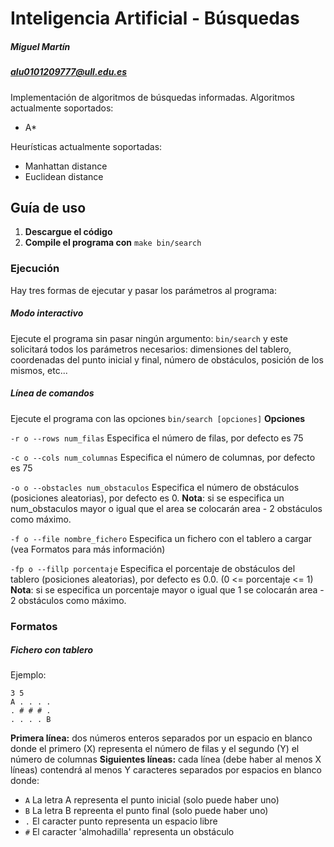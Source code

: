 # Inteligencia Artificial - Búsquedas
##### Miguel Martín 
##### alu0101209777@ull.edu.es
Implementación de algoritmos de búsquedas informadas.
Algoritmos actualmente soportados:
* A* 

Heurísticas actualmente soportadas:
* Manhattan distance
* Euclidean  distance


## Guía de uso

1. **Descargue el código** 
2. **Compile el programa con**  ```make bin/search ```

### Ejecución
Hay tres formas de ejecutar y pasar los parámetros al programa:
#####  Modo interactivo
Ejecute el programa sin pasar ningún argumento: ```bin/search``` y este solicitará todos los parámetros necesarios: dimensiones del tablero, coordenadas del punto inicial y final, número de obstáculos, posición de los mismos, etc...
##### Línea de comandos
Ejecute el programa con las opciones ```bin/search [opciones]```
**Opciones**

```-r o --rows num_filas```             Especifica el número de filas, por defecto es 75

```-c o --cols num_columnas```          Especifica el número de columnas, por defecto es 75

```-o o --obstacles num_obstaculos```   Especifica el número de obstáculos (posiciones aleatorias), por defecto es 0. 
**Nota**: si se especifica un num_obstaculos mayor o igual que el area se colocarán area - 2 obstáculos como máximo.

```-f o --file nombre_fichero```       Especifica un fichero con el tablero a cargar (vea Formatos para más información)

```-fp o --fillp porcentaje```          Especifica el porcentaje de obstáculos del tablero (posiciones aleatorias), por defecto es 0.0. (0 <= porcentaje <= 1) 
**Nota**: si se especifica un porcentaje mayor o igual que 1 se colocarán area - 2 obstáculos como máximo.

### Formatos

##### Fichero con tablero
Ejemplo:
```
3 5
A . . . .
. # # # .
. . . . B
```
**Primera línea:** dos números enteros separados por un espacio en blanco donde el primero (X) representa el número de filas y el segundo (Y) el número de columnas
**Siguientes líneas:** cada línea (debe haber al menos X líneas) contendrá al menos Y caracteres separados por espacios en blanco donde:
+ ```A``` La letra A representa el punto inicial (solo puede haber uno)
+ ```B``` La letra B repreenta el punto final (solo puede haber uno)
+ ```.``` El caracter punto representa un espacio libre
+ ```#``` El caracter 'almohadilla' representa un obstáculo


